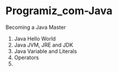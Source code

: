 # Programiz_com-Java
Becoming a Java Master
1. Java Hello World
2. Java JVM, JRE and JDK
3. Java Variable and Literals
4. Operators
5. 
